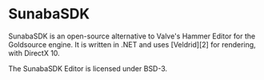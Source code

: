 SunabaSDK
======

SunabaSDK is an open-source alternative to Valve's Hammer Editor for the Goldsource engine.
It is written in .NET and uses [Veldrid][2] for rendering, with DirectX 10.

The SunabaSDK Editor is licensed under BSD-3.
